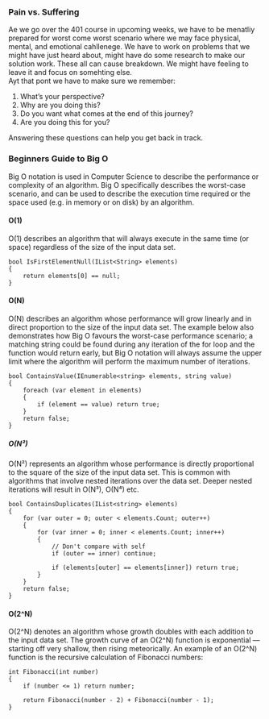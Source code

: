 ### Pain vs. Suffering
Ae we go over the 401 course in upcoming weeks, we have to be menatliy prepared for worst come worst scenario where we may face physical, mental, and emotional cahllenege. We have to work on problems that we might have just heard about, might have do some research to make our solution work. These all can cause breakdown. We might have feeling to leave it and focus on somehting else.  
Ayt that pont we have to make sure we remember:
1. What’s your perspective?
1. Why are you doing this?
1. Do you want what comes at the end of this journey?
1. Are you doing this for you?

Answering these questions can help you get back in track.

### Beginners Guide to Big O
Big O notation is used in Computer Science to describe the performance or complexity of an algorithm. Big O specifically describes the worst-case scenario, and can be used to describe the execution time required or the space used (e.g. in memory or on disk) by an algorithm.  
#### O(1)  
O(1) describes an algorithm that will always execute in the same time (or space) regardless of the size of the input data set.
```
bool IsFirstElementNull(IList<String> elements)
{
    return elements[0] == null;
}
```
#### O(N)  
O(N) describes an algorithm whose performance will grow linearly and in direct proportion to the size of the input data set. The example below also demonstrates how Big O favours the worst-case performance scenario; a matching string could be found during any iteration of the for loop and the function would return early, but Big O notation will always assume the upper limit where the algorithm will perform the maximum number of iterations.
```
bool ContainsValue(IEnumerable<string> elements, string value)
{
    foreach (var element in elements)
    {
        if (element == value) return true; 
    }     
    return false; 
}
```
##### O(N²)  
O(N²) represents an algorithm whose performance is directly proportional to the square of the size of the input data set. This is common with algorithms that involve nested iterations over the data set. Deeper nested iterations will result in O(N³), O(N⁴) etc.
```
bool ContainsDuplicates(IList<string> elements)
{
    for (var outer = 0; outer < elements.Count; outer++) 
    {
        for (var inner = 0; inner < elements.Count; inner++) 
        { 
            // Don't compare with self 
            if (outer == inner) continue;             
            
            if (elements[outer] == elements[inner]) return true; 
        }
    }    
    return false;
}
```
#### O(2^N)  
O(2^N) denotes an algorithm whose growth doubles with each addition to the input data set. The growth curve of an O(2^N) function is exponential — starting off very shallow, then rising meteorically. An example of an O(2^N) function is the recursive calculation of Fibonacci numbers:
```
int Fibonacci(int number)
{
    if (number <= 1) return number;
       
    return Fibonacci(number - 2) + Fibonacci(number - 1); 
}
```

